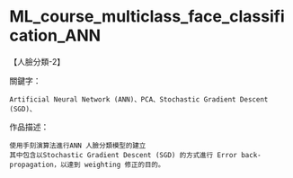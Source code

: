 # ML_course_multiclass_face_classification_ANN

【人臉分類-2】

關鍵字：

    Artificial Neural Network (ANN)、PCA、Stochastic Gradient Descent (SGD)、


作品描述：

    使用手刻演算法進行ANN 人臉分類模型的建立
    其中包含以Stochastic Gradient Descent (SGD) 的方式進行 Error back-propagation，以達到 weighting 修正的目的。
